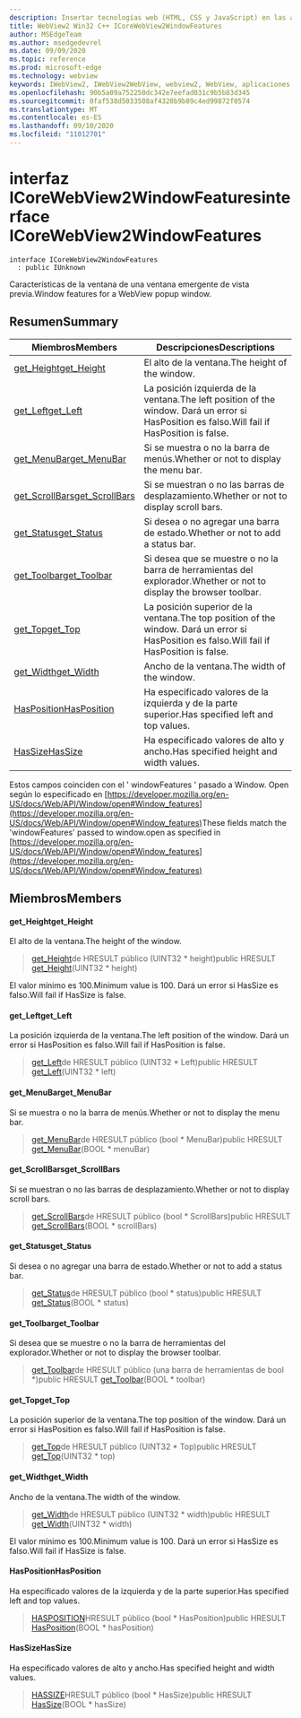 ```yaml
---
description: Insertar tecnologías web (HTML, CSS y JavaScript) en las aplicaciones nativas con el control Microsoft Edge WebView2
title: WebView2 Win32 C++ ICoreWebView2WindowFeatures
author: MSEdgeTeam
ms.author: msedgedevrel
ms.date: 09/09/2020
ms.topic: reference
ms.prod: microsoft-edge
ms.technology: webview
keywords: IWebView2, IWebView2WebView, webview2, WebView, aplicaciones Win32, Win32, Edge, ICoreWebView2, ICoreWebView2Controller, control de explorador, HTML Edge, ICoreWebView2WindowFeatures
ms.openlocfilehash: 90b5a09a752250dc342e7eefad031c9b5b83d345
ms.sourcegitcommit: 0faf538d5033508af4320b9b89c4ed99872f0574
ms.translationtype: MT
ms.contentlocale: es-ES
ms.lasthandoff: 09/10/2020
ms.locfileid: "11012701"
---
```

# <span data-ttu-id="80586-104">interfaz ICoreWebView2WindowFeatures</span><span class="sxs-lookup"><span data-stu-id="80586-104">interface ICoreWebView2WindowFeatures</span></span> 

```
interface ICoreWebView2WindowFeatures
  : public IUnknown
```

<span data-ttu-id="80586-105">Características de la ventana de una ventana emergente de vista previa.</span><span class="sxs-lookup"><span data-stu-id="80586-105">Window features for a WebView popup window.</span></span>

## <span data-ttu-id="80586-106">Resumen</span><span class="sxs-lookup"><span data-stu-id="80586-106">Summary</span></span>

 <span data-ttu-id="80586-107">Miembros</span><span class="sxs-lookup"><span data-stu-id="80586-107">Members</span></span>                        | <span data-ttu-id="80586-108">Descripciones</span><span class="sxs-lookup"><span data-stu-id="80586-108">Descriptions</span></span>
--------------------------------|---------------------------------------------
[<span data-ttu-id="80586-109">get_Height</span><span class="sxs-lookup"><span data-stu-id="80586-109">get_Height</span></span>](#get_height) | <span data-ttu-id="80586-110">El alto de la ventana.</span><span class="sxs-lookup"><span data-stu-id="80586-110">The height of the window.</span></span>
[<span data-ttu-id="80586-111">get_Left</span><span class="sxs-lookup"><span data-stu-id="80586-111">get_Left</span></span>](#get_left) | <span data-ttu-id="80586-112">La posición izquierda de la ventana.</span><span class="sxs-lookup"><span data-stu-id="80586-112">The left position of the window.</span></span> <span data-ttu-id="80586-113">Dará un error si HasPosition es falso.</span><span class="sxs-lookup"><span data-stu-id="80586-113">Will fail if HasPosition is false.</span></span>
[<span data-ttu-id="80586-114">get_MenuBar</span><span class="sxs-lookup"><span data-stu-id="80586-114">get_MenuBar</span></span>](#get_menubar) | <span data-ttu-id="80586-115">Si se muestra o no la barra de menús.</span><span class="sxs-lookup"><span data-stu-id="80586-115">Whether or not to display the menu bar.</span></span>
[<span data-ttu-id="80586-116">get_ScrollBars</span><span class="sxs-lookup"><span data-stu-id="80586-116">get_ScrollBars</span></span>](#get_scrollbars) | <span data-ttu-id="80586-117">Si se muestran o no las barras de desplazamiento.</span><span class="sxs-lookup"><span data-stu-id="80586-117">Whether or not to display scroll bars.</span></span>
[<span data-ttu-id="80586-118">get_Status</span><span class="sxs-lookup"><span data-stu-id="80586-118">get_Status</span></span>](#get_status) | <span data-ttu-id="80586-119">Si desea o no agregar una barra de estado.</span><span class="sxs-lookup"><span data-stu-id="80586-119">Whether or not to add a status bar.</span></span>
[<span data-ttu-id="80586-120">get_Toolbar</span><span class="sxs-lookup"><span data-stu-id="80586-120">get_Toolbar</span></span>](#get_toolbar) | <span data-ttu-id="80586-121">Si desea que se muestre o no la barra de herramientas del explorador.</span><span class="sxs-lookup"><span data-stu-id="80586-121">Whether or not to display the browser toolbar.</span></span>
[<span data-ttu-id="80586-122">get_Top</span><span class="sxs-lookup"><span data-stu-id="80586-122">get_Top</span></span>](#get_top) | <span data-ttu-id="80586-123">La posición superior de la ventana.</span><span class="sxs-lookup"><span data-stu-id="80586-123">The top position of the window.</span></span> <span data-ttu-id="80586-124">Dará un error si HasPosition es falso.</span><span class="sxs-lookup"><span data-stu-id="80586-124">Will fail if HasPosition is false.</span></span>
[<span data-ttu-id="80586-125">get_Width</span><span class="sxs-lookup"><span data-stu-id="80586-125">get_Width</span></span>](#get_width) | <span data-ttu-id="80586-126">Ancho de la ventana.</span><span class="sxs-lookup"><span data-stu-id="80586-126">The width of the window.</span></span>
[<span data-ttu-id="80586-127">HasPosition</span><span class="sxs-lookup"><span data-stu-id="80586-127">HasPosition</span></span>](#hasposition) | <span data-ttu-id="80586-128">Ha especificado valores de la izquierda y de la parte superior.</span><span class="sxs-lookup"><span data-stu-id="80586-128">Has specified left and top values.</span></span>
[<span data-ttu-id="80586-129">HasSize</span><span class="sxs-lookup"><span data-stu-id="80586-129">HasSize</span></span>](#hassize) | <span data-ttu-id="80586-130">Ha especificado valores de alto y ancho.</span><span class="sxs-lookup"><span data-stu-id="80586-130">Has specified height and width values.</span></span>

<span data-ttu-id="80586-131">Estos campos coinciden con el ' windowFeatures ' pasado a Window. Open según lo especificado en [https://developer.mozilla.org/en-US/docs/Web/API/Window/open#Window_features](https://developer.mozilla.org/en-US/docs/Web/API/Window/open#Window_features)</span><span class="sxs-lookup"><span data-stu-id="80586-131">These fields match the 'windowFeatures' passed to window.open as specified in [https://developer.mozilla.org/en-US/docs/Web/API/Window/open#Window_features](https://developer.mozilla.org/en-US/docs/Web/API/Window/open#Window_features)</span></span>

## <span data-ttu-id="80586-132">Miembros</span><span class="sxs-lookup"><span data-stu-id="80586-132">Members</span></span>

#### <span data-ttu-id="80586-133">get_Height</span><span class="sxs-lookup"><span data-stu-id="80586-133">get_Height</span></span> 

<span data-ttu-id="80586-134">El alto de la ventana.</span><span class="sxs-lookup"><span data-stu-id="80586-134">The height of the window.</span></span>

> <span data-ttu-id="80586-135">[get_Height](#get_height)de HRESULT público (UINT32 \* height)</span><span class="sxs-lookup"><span data-stu-id="80586-135">public HRESULT [get_Height](#get_height)(UINT32 \* height)</span></span>

<span data-ttu-id="80586-136">El valor mínimo es 100.</span><span class="sxs-lookup"><span data-stu-id="80586-136">Minimum value is 100.</span></span> <span data-ttu-id="80586-137">Dará un error si HasSize es falso.</span><span class="sxs-lookup"><span data-stu-id="80586-137">Will fail if HasSize is false.</span></span>

#### <span data-ttu-id="80586-138">get_Left</span><span class="sxs-lookup"><span data-stu-id="80586-138">get_Left</span></span> 

<span data-ttu-id="80586-139">La posición izquierda de la ventana.</span><span class="sxs-lookup"><span data-stu-id="80586-139">The left position of the window.</span></span> <span data-ttu-id="80586-140">Dará un error si HasPosition es falso.</span><span class="sxs-lookup"><span data-stu-id="80586-140">Will fail if HasPosition is false.</span></span>

> <span data-ttu-id="80586-141">[get_Left](#get_left)de HRESULT público (UINT32 \* Left)</span><span class="sxs-lookup"><span data-stu-id="80586-141">public HRESULT [get_Left](#get_left)(UINT32 \* left)</span></span>

#### <span data-ttu-id="80586-142">get_MenuBar</span><span class="sxs-lookup"><span data-stu-id="80586-142">get_MenuBar</span></span> 

<span data-ttu-id="80586-143">Si se muestra o no la barra de menús.</span><span class="sxs-lookup"><span data-stu-id="80586-143">Whether or not to display the menu bar.</span></span>

> <span data-ttu-id="80586-144">[get_MenuBar](#get_menubar)de HRESULT público (bool \* MenuBar)</span><span class="sxs-lookup"><span data-stu-id="80586-144">public HRESULT [get_MenuBar](#get_menubar)(BOOL \* menuBar)</span></span>

#### <span data-ttu-id="80586-145">get_ScrollBars</span><span class="sxs-lookup"><span data-stu-id="80586-145">get_ScrollBars</span></span> 

<span data-ttu-id="80586-146">Si se muestran o no las barras de desplazamiento.</span><span class="sxs-lookup"><span data-stu-id="80586-146">Whether or not to display scroll bars.</span></span>

> <span data-ttu-id="80586-147">[get_ScrollBars](#get_scrollbars)de HRESULT público (bool \* ScrollBars)</span><span class="sxs-lookup"><span data-stu-id="80586-147">public HRESULT [get_ScrollBars](#get_scrollbars)(BOOL \* scrollBars)</span></span>

#### <span data-ttu-id="80586-148">get_Status</span><span class="sxs-lookup"><span data-stu-id="80586-148">get_Status</span></span> 

<span data-ttu-id="80586-149">Si desea o no agregar una barra de estado.</span><span class="sxs-lookup"><span data-stu-id="80586-149">Whether or not to add a status bar.</span></span>

> <span data-ttu-id="80586-150">[get_Status](#get_status)de HRESULT público (bool \* status)</span><span class="sxs-lookup"><span data-stu-id="80586-150">public HRESULT [get_Status](#get_status)(BOOL \* status)</span></span>

#### <span data-ttu-id="80586-151">get_Toolbar</span><span class="sxs-lookup"><span data-stu-id="80586-151">get_Toolbar</span></span> 

<span data-ttu-id="80586-152">Si desea que se muestre o no la barra de herramientas del explorador.</span><span class="sxs-lookup"><span data-stu-id="80586-152">Whether or not to display the browser toolbar.</span></span>

> <span data-ttu-id="80586-153">[get_Toolbar](#get_toolbar)de HRESULT público (una barra de herramientas de bool \*)</span><span class="sxs-lookup"><span data-stu-id="80586-153">public HRESULT [get_Toolbar](#get_toolbar)(BOOL \* toolbar)</span></span>

#### <span data-ttu-id="80586-154">get_Top</span><span class="sxs-lookup"><span data-stu-id="80586-154">get_Top</span></span> 

<span data-ttu-id="80586-155">La posición superior de la ventana.</span><span class="sxs-lookup"><span data-stu-id="80586-155">The top position of the window.</span></span> <span data-ttu-id="80586-156">Dará un error si HasPosition es falso.</span><span class="sxs-lookup"><span data-stu-id="80586-156">Will fail if HasPosition is false.</span></span>

> <span data-ttu-id="80586-157">[get_Top](#get_top)de HRESULT público (UINT32 \* Top)</span><span class="sxs-lookup"><span data-stu-id="80586-157">public HRESULT [get_Top](#get_top)(UINT32 \* top)</span></span>

#### <span data-ttu-id="80586-158">get_Width</span><span class="sxs-lookup"><span data-stu-id="80586-158">get_Width</span></span> 

<span data-ttu-id="80586-159">Ancho de la ventana.</span><span class="sxs-lookup"><span data-stu-id="80586-159">The width of the window.</span></span>

> <span data-ttu-id="80586-160">[get_Width](#get_width)de HRESULT público (UINT32 \* width)</span><span class="sxs-lookup"><span data-stu-id="80586-160">public HRESULT [get_Width](#get_width)(UINT32 \* width)</span></span>

<span data-ttu-id="80586-161">El valor mínimo es 100.</span><span class="sxs-lookup"><span data-stu-id="80586-161">Minimum value is 100.</span></span> <span data-ttu-id="80586-162">Dará un error si HasSize es falso.</span><span class="sxs-lookup"><span data-stu-id="80586-162">Will fail if HasSize is false.</span></span>

#### <span data-ttu-id="80586-163">HasPosition</span><span class="sxs-lookup"><span data-stu-id="80586-163">HasPosition</span></span> 

<span data-ttu-id="80586-164">Ha especificado valores de la izquierda y de la parte superior.</span><span class="sxs-lookup"><span data-stu-id="80586-164">Has specified left and top values.</span></span>

> <span data-ttu-id="80586-165">[HASPOSITION](#hasposition)HRESULT público (bool \* HasPosition)</span><span class="sxs-lookup"><span data-stu-id="80586-165">public HRESULT [HasPosition](#hasposition)(BOOL \* hasPosition)</span></span>

#### <span data-ttu-id="80586-166">HasSize</span><span class="sxs-lookup"><span data-stu-id="80586-166">HasSize</span></span> 

<span data-ttu-id="80586-167">Ha especificado valores de alto y ancho.</span><span class="sxs-lookup"><span data-stu-id="80586-167">Has specified height and width values.</span></span>

> <span data-ttu-id="80586-168">[HASSIZE](#hassize)HRESULT público (bool \* HasSize)</span><span class="sxs-lookup"><span data-stu-id="80586-168">public HRESULT [HasSize](#hassize)(BOOL \* hasSize)</span></span>

